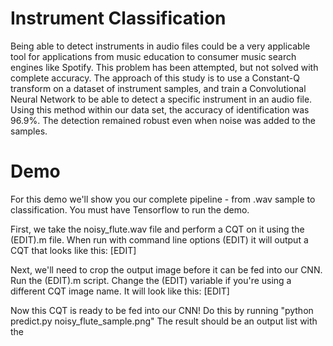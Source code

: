 # Instrument Classification
Being able to detect instruments in audio files could be a very applicable
tool for applications from music education to consumer music search engines
like Spotify. This problem has been attempted, but not solved with complete
accuracy. The approach of this study is to use a Constant-Q transform on a
dataset of instrument samples, and train a Convolutional Neural Network to
be able to detect a specific instrument in an audio file. Using this method
within our data set, the accuracy of identification was 96.9%. The detection
remained robust even when noise was added to the samples.
# Demo
For this demo we'll show you our complete pipeline - from .wav sample to classification. 
You must have Tensorflow to run the demo.  

First, we take the noisy_flute.wav file and perform a CQT on it using the (EDIT).m file. When run with 
command line options (EDIT) it will output a CQT that looks like this:
[EDIT]

Next, we'll need to crop the output image before it can be fed into our CNN. Run the (EDIT).m script.
Change the (EDIT) variable if you're using a different CQT image name. It will look like this:
[EDIT]

Now this CQT is ready to be fed into our CNN! Do this by running "python predict.py noisy_flute_sample.png"
The result should be an output list with the 
